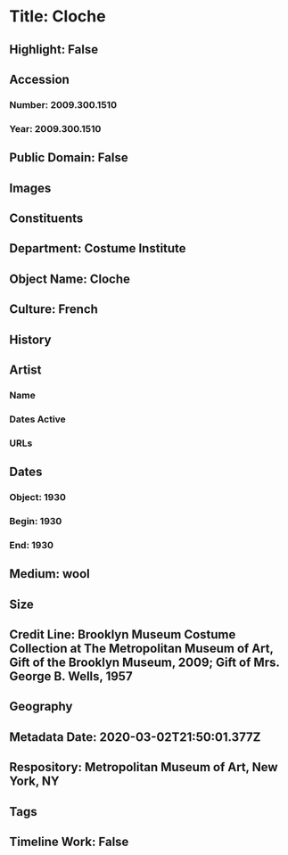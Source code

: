 # Title: Cloche
## Highlight: False
## Accession
### Number: 2009.300.1510
### Year: 2009.300.1510
## Public Domain: False
## Images
## Constituents
## Department: Costume Institute
## Object Name: Cloche
## Culture: French
## History
## Artist
### Name
### Dates Active
### URLs
## Dates
### Object: 1930
### Begin: 1930
### End: 1930
## Medium: wool
## Size
## Credit Line: Brooklyn Museum Costume Collection at The Metropolitan Museum of Art, Gift of the Brooklyn Museum, 2009; Gift of Mrs. George B. Wells, 1957
## Geography
## Metadata Date: 2020-03-02T21:50:01.377Z
## Respository: Metropolitan Museum of Art, New York, NY
## Tags
## Timeline Work: False